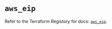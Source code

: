 # `aws_eip`

Refer to the Terraform Registory for docs: [`aws_eip`](https://registry.terraform.io/providers/hashicorp/aws/4.64.0/docs/resources/eip).
